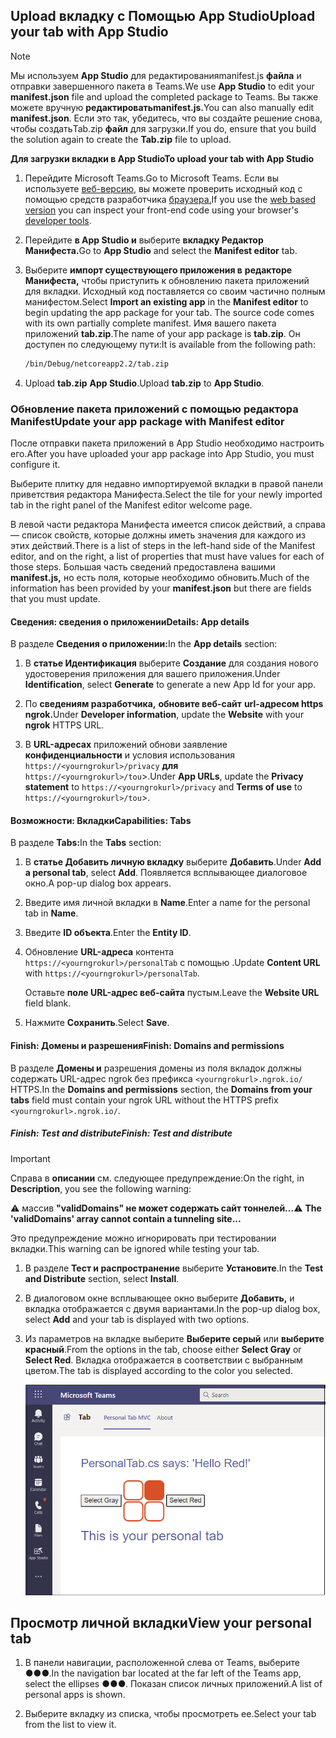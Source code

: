 ## <a name="upload-your-tab-with-app-studio"></a><span data-ttu-id="95442-101">Upload вкладку с Помощью App Studio</span><span class="sxs-lookup"><span data-stu-id="95442-101">Upload your tab with App Studio</span></span>

>[!NOTE]
> <span data-ttu-id="95442-102">Мы используем **App Studio** для редактированияmanifest.js **файла** и отправки завершенного пакета в Teams.</span><span class="sxs-lookup"><span data-stu-id="95442-102">We use **App Studio** to edit your **manifest.json** file and upload the completed package to Teams.</span></span> <span data-ttu-id="95442-103">Вы также можете вручную **редактироватьmanifest.js.**</span><span class="sxs-lookup"><span data-stu-id="95442-103">You can also manually edit **manifest.json**.</span></span> <span data-ttu-id="95442-104">Если это так, убедитесь, что вы создайте решение снова, чтобы создатьTab.zip **файл** для загрузки.</span><span class="sxs-lookup"><span data-stu-id="95442-104">If you do, ensure that you build the solution again to create the **Tab.zip** file to upload.</span></span>

<span data-ttu-id="95442-105">**Для загрузки вкладки в App Studio**</span><span class="sxs-lookup"><span data-stu-id="95442-105">**To upload your tab with App Studio**</span></span>

1. <span data-ttu-id="95442-106">Перейдите Microsoft Teams.</span><span class="sxs-lookup"><span data-stu-id="95442-106">Go to Microsoft Teams.</span></span> <span data-ttu-id="95442-107">Если вы используете [веб-версию,](https://teams.microsoft.com) вы можете проверить исходный код с помощью средств разработчика [браузера.](~/tabs/how-to/developer-tools.md)</span><span class="sxs-lookup"><span data-stu-id="95442-107">If you use the [web based version](https://teams.microsoft.com) you can inspect your front-end code using your browser's [developer tools](~/tabs/how-to/developer-tools.md).</span></span>

1. <span data-ttu-id="95442-108">Перейдите **в App Studio и** выберите **вкладку Редактор Манифеста.**</span><span class="sxs-lookup"><span data-stu-id="95442-108">Go to **App Studio** and select the **Manifest editor** tab.</span></span>

1. <span data-ttu-id="95442-109">Выберите **импорт существующего приложения в** **редакторе Манифеста,** чтобы приступить к обновлению пакета приложений для вкладки. Исходный код поставляется со своим частично полным манифестом.</span><span class="sxs-lookup"><span data-stu-id="95442-109">Select **Import an existing app** in the **Manifest editor** to begin updating the app package for your tab. The source code comes with its own partially complete manifest.</span></span> <span data-ttu-id="95442-110">Имя вашего пакета приложений **tab.zip**.</span><span class="sxs-lookup"><span data-stu-id="95442-110">The name of your app package is **tab.zip**.</span></span> <span data-ttu-id="95442-111">Он доступен по следующему пути:</span><span class="sxs-lookup"><span data-stu-id="95442-111">It is available from the following path:</span></span>

    ```bash
    /bin/Debug/netcoreapp2.2/tab.zip
    ```

1. <span data-ttu-id="95442-112">Upload **tab.zip** **App Studio**.</span><span class="sxs-lookup"><span data-stu-id="95442-112">Upload **tab.zip** to **App Studio**.</span></span>

### <a name="update-your-app-package-with-manifest-editor"></a><span data-ttu-id="95442-113">Обновление пакета приложений с помощью редактора Manifest</span><span class="sxs-lookup"><span data-stu-id="95442-113">Update your app package with Manifest editor</span></span>

<span data-ttu-id="95442-114">После отправки пакета приложений в App Studio необходимо настроить его.</span><span class="sxs-lookup"><span data-stu-id="95442-114">After you have uploaded your app package into App Studio, you must configure it.</span></span>

<span data-ttu-id="95442-115">Выберите плитку для недавно импортируемой вкладки в правой панели приветствия редактора Манифеста.</span><span class="sxs-lookup"><span data-stu-id="95442-115">Select the tile for your newly imported tab in the right panel of the Manifest editor welcome page.</span></span>

<span data-ttu-id="95442-116">В левой части редактора Манифеста имеется список действий, а справа — список свойств, которые должны иметь значения для каждого из этих действий.</span><span class="sxs-lookup"><span data-stu-id="95442-116">There is a list of steps in the left-hand side of the Manifest editor, and on the right, a list of properties that must have values for each of those steps.</span></span> <span data-ttu-id="95442-117">Большая часть сведений предоставлена вашими **manifest.js,** но есть поля, которые необходимо обновить.</span><span class="sxs-lookup"><span data-stu-id="95442-117">Much of the information has been provided by your **manifest.json** but there are fields that you must update.</span></span>

#### <a name="details-app-details"></a><span data-ttu-id="95442-118">Сведения: сведения о приложении</span><span class="sxs-lookup"><span data-stu-id="95442-118">Details: App details</span></span>

<span data-ttu-id="95442-119">В разделе **Сведения о приложении:**</span><span class="sxs-lookup"><span data-stu-id="95442-119">In the **App details** section:</span></span>

1. <span data-ttu-id="95442-120">В **статье Идентификация** выберите **Создание** для создания нового удостоверения приложения для вашего приложения.</span><span class="sxs-lookup"><span data-stu-id="95442-120">Under **Identification**, select **Generate** to generate a new App Id for your app.</span></span>

1. <span data-ttu-id="95442-121">По **сведениям разработчика,** **обновите веб-сайт** **url-адресом https ngrok.**</span><span class="sxs-lookup"><span data-stu-id="95442-121">Under **Developer information**, update the **Website** with your **ngrok** HTTPS URL.</span></span>

1. <span data-ttu-id="95442-122">В **URL-адресах** приложений обнови заявление **конфиденциальности** и условия использования `https://<yourngrokurl>/privacy` **для** `https://<yourngrokurl>/tou`>.</span><span class="sxs-lookup"><span data-stu-id="95442-122">Under **App URLs**, update the **Privacy statement** to `https://<yourngrokurl>/privacy` and **Terms of use** to `https://<yourngrokurl>/tou`>.</span></span>

#### <a name="capabilities-tabs"></a><span data-ttu-id="95442-123">Возможности: Вкладки</span><span class="sxs-lookup"><span data-stu-id="95442-123">Capabilities: Tabs</span></span>

<span data-ttu-id="95442-124">В разделе **Tabs:**</span><span class="sxs-lookup"><span data-stu-id="95442-124">In the **Tabs** section:</span></span>

1. <span data-ttu-id="95442-125">В **статье Добавить личную вкладку** выберите **Добавить**.</span><span class="sxs-lookup"><span data-stu-id="95442-125">Under **Add a personal tab**, select **Add**.</span></span> <span data-ttu-id="95442-126">Появляется всплывающее диалоговое окно.</span><span class="sxs-lookup"><span data-stu-id="95442-126">A pop-up dialog box appears.</span></span>

1. <span data-ttu-id="95442-127">Введите имя личной вкладки в **Name**.</span><span class="sxs-lookup"><span data-stu-id="95442-127">Enter a name for the personal tab in **Name**.</span></span>

1. <span data-ttu-id="95442-128">Введите **ID объекта**.</span><span class="sxs-lookup"><span data-stu-id="95442-128">Enter the **Entity ID**.</span></span>

1. <span data-ttu-id="95442-129">Обновление **URL-адреса** контента `https://<yourngrokurl>/personalTab` с помощью .</span><span class="sxs-lookup"><span data-stu-id="95442-129">Update **Content URL** with `https://<yourngrokurl>/personalTab`.</span></span>

    <span data-ttu-id="95442-130">Оставьте **поле URL-адрес веб-сайта** пустым.</span><span class="sxs-lookup"><span data-stu-id="95442-130">Leave the **Website URL** field blank.</span></span>

1. <span data-ttu-id="95442-131">Нажмите **Сохранить**.</span><span class="sxs-lookup"><span data-stu-id="95442-131">Select **Save**.</span></span>

#### <a name="finish-domains-and-permissions"></a><span data-ttu-id="95442-132">Finish: Домены и разрешения</span><span class="sxs-lookup"><span data-stu-id="95442-132">Finish: Domains and permissions</span></span>

<span data-ttu-id="95442-133">В разделе **Домены и** разрешения  домены из поля вкладок должны содержать URL-адрес ngrok без префикса `<yourngrokurl>.ngrok.io/` HTTPS.</span><span class="sxs-lookup"><span data-stu-id="95442-133">In the **Domains and permissions** section, the **Domains from your tabs** field must contain your ngrok URL without the HTTPS prefix `<yourngrokurl>.ngrok.io/`.</span></span>

##### <a name="finish-test-and-distribute"></a><span data-ttu-id="95442-134">Finish: Test and distribute</span><span class="sxs-lookup"><span data-stu-id="95442-134">Finish: Test and distribute</span></span>

>[!IMPORTANT]
> <span data-ttu-id="95442-135">Справа в **описании** см. следующее предупреждение:</span><span class="sxs-lookup"><span data-stu-id="95442-135">On the right, in **Description**, you see the following warning:</span></span>
>
> <span data-ttu-id="95442-136">&#9888; массив **"validDomains" не может содержать сайт тоннелей...**</span><span class="sxs-lookup"><span data-stu-id="95442-136">&#9888; **The 'validDomains' array cannot contain a tunneling site...**</span></span>
>
><span data-ttu-id="95442-137">Это предупреждение можно игнорировать при тестировании вкладки.</span><span class="sxs-lookup"><span data-stu-id="95442-137">This warning can be ignored while testing your tab.</span></span>

1. <span data-ttu-id="95442-138">В разделе **Тест и распространение** выберите **Установите**.</span><span class="sxs-lookup"><span data-stu-id="95442-138">In the **Test and Distribute** section, select **Install**.</span></span>

1. <span data-ttu-id="95442-139">В диалоговом окне всплывающее окно выберите **Добавить,** и вкладка отображается с двумя вариантами.</span><span class="sxs-lookup"><span data-stu-id="95442-139">In the pop-up dialog box, select **Add** and your tab is displayed with two options.</span></span>

1. <span data-ttu-id="95442-140">Из параметров на вкладке выберите **Выберите серый** или **выберите красный**.</span><span class="sxs-lookup"><span data-stu-id="95442-140">From the options in the tab, choose either **Select Gray** or **Select Red**.</span></span> <span data-ttu-id="95442-141">Вкладка отображается в соответствии с выбранным цветом.</span><span class="sxs-lookup"><span data-stu-id="95442-141">The tab is displayed according to the color you selected.</span></span>
 
    ![Личная вкладка ASPNETMVC, загруженная](../../assets/images/tab-images/personaltabaspnetmvcuploaded.png)

## <a name="view-your-personal-tab"></a><span data-ttu-id="95442-143">Просмотр личной вкладки</span><span class="sxs-lookup"><span data-stu-id="95442-143">View your personal tab</span></span>

1. <span data-ttu-id="95442-144">В панели навигации, расположенной слева от Teams, выберите &#x25CF;&#x25CF;&#x25CF;.</span><span class="sxs-lookup"><span data-stu-id="95442-144">In the navigation bar located at the far left of the Teams app, select the ellipses &#x25CF;&#x25CF;&#x25CF;.</span></span> <span data-ttu-id="95442-145">Показан список личных приложений.</span><span class="sxs-lookup"><span data-stu-id="95442-145">A list of personal apps is shown.</span></span>

1. <span data-ttu-id="95442-146">Выберите вкладку из списка, чтобы просмотреть ее.</span><span class="sxs-lookup"><span data-stu-id="95442-146">Select your tab from the list to view it.</span></span>
